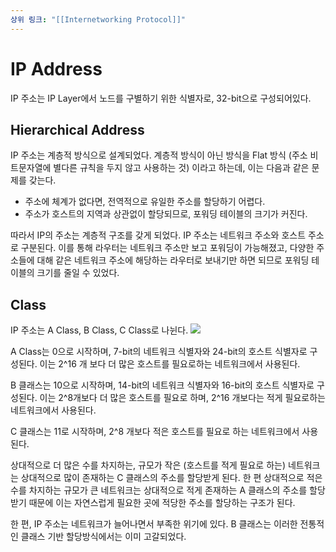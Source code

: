 ```yaml
---
상위 링크: "[[Internetworking Protocol]]"
---
```

# IP Address
IP 주소는 IP Layer에서 노드를 구별하기 위한 식별자로, 32-bit으로 구성되어있다. 

## Hierarchical Address
IP 주소는 계층적 방식으로 설계되었다. 계층적 방식이 아닌 방식을 Flat 방식 (주소 비트문자열에 별다른 규칙을 두지 않고 사용하는 것) 이라고 하는데, 이는 다음과 같은 문제를 갖는다.

* 주소에 체계가 없다면, 전역적으로 유일한 주소를 할당하기 어렵다.
* 주소가 호스트의 지역과 상관없이 할당되므로, 포워딩 테이블의 크기가 커진다.

따라서 IP의 주소는 계층적 구조를 갖게 되었다. IP 주소는 네트워크 주소와 호스트 주소로 구분된다. 이를 통해 라우터는  네트워크 주소만 보고 포워딩이 가능해졌고, 다양한 주소들에 대해 같은 네트워크 주소에 해당하는 라우터로 보내기만 하면 되므로 포워딩 테이블의 크기를 줄일 수 있었다.

## Class
IP 주소는 A Class, B Class, C Class로 나뉜다.
![](https://i.imgur.com/dIBJOlH.png)

A Class는 0으로 시작하며, 7-bit의 네트워크 식별자와 24-bit의 호스트 식별자로 구성된다. 이는 2\^16 개 보다 더 많은 호스트를 필요로하는 네트워크에서 사용된다.

B 클래스는 10으로 시작하며, 14-bit의 네트워크 식별자와 16-bit의 호스트 식별자로 구성된다. 이는 2^8개보다 더 많은 호스트를 필요로 하며, 2^16 개보다는 적게 필요로하는 네트워크에서 사용된다.

C 클래스는 11로 시작하며, 2^8 개보다 적은 호스트를 필요로 하는 네트워크에서 사용된다.

상대적으로 더 많은 수를 차지하는, 규모가 작은 (호스트를 적게 필요로 하는) 네트워크는 상대적으로 많이 존재하는 C 클래스의 주소를 할당받게 된다. 한 편 상대적으로 적은 수를 차지하는 규모가 큰 네트워크는 상대적으로 적게 존재하는 A 클래스의 주소를 할당받기 때문에 이는 자연스럽게 필요한 곳에 적당한 주소를 할당하는 구조가 된다.

한 편, IP 주소는 네트워크가 늘어나면서 부족한 위기에 있다. B 클래스는 이러한 전통적인 클래스 기반 할당방식에서는 이미 고갈되었다.